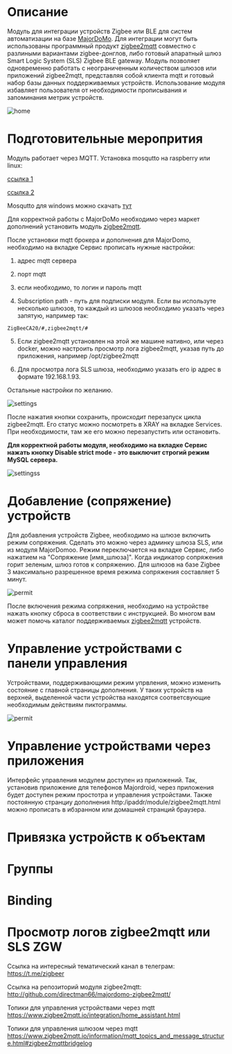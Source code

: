 # Описание 

Модуль для интеграции устройств Zigbee или BLE для систем автоматизации на базе   [MajorDoMo](https://mjdm.ru/). Для интеграции могут быть использованы программный  продукт  [zigbee2mqtt](https://www.zigbee2mqtt.io) совместно с разлиными вариантами zigbee-донглов, либо  готовый апаратный  шлюз Smart Logic System (SLS) Zigbee BLE gateway. Модуль  позволяет одновременно работать с неограниченным количеством шлюзов или приложений zigbee2mqtt, представляя собой  клиента mqtt и  готовый набор базы данных  поддерживаемых устройств. Использование модуля избавляет пользователя от необходимости прописывания и запоминания  метрик устройств. 

![home](/img/home.png)


# Подготовительные меропрития

Модуль работает через MQTT. 
Установка mosqutto на raspberry или linux:

[ссылка 1](https://robot-on.ru/articles/ystanovka-mqtt-brokera-mosquitto-raspberry-orange-pi)

[ссылка 2](https://smartideal.net/ustanovka-i-zapusk-mqtt-brokera-mosquitto/)

Mosqutto для windows можно скачать [тут](https://mosquitto.org/download/)


Для корректной работы с MajorDoMo необходимо через маркет дополнений установить  модуль [zigbee2mqtt](https://connect.smartliving.ru/tasks/355.html).

После установки mqtt брокера и дополнения для MajorDomo, необходимо на вкладке Сервис прописать нужные настройки:

1) адрес mqtt сервера

2) порт mqtt

3) если необходимо, то логин и пароль mqtt

4) Subscription path - путь для подписки модуля. Если вы используте несколько шлюзов, то каждый из шлюзов необходимо указать через запятую, например так: 
```
ZigBeeCA20/#,zigbee2mqtt/#
```

5) Если zigbee2mqtt установлен на этой же машине нативно, или через docker, можно настроить просмотр лога zigbee2mqtt, указав путь до приложения, например /opt/zigbee2mqtt

6) Для просмотра лога SLS шлюза, необходимо указать его ip адрес в формате 192.168.1.93.

Остальные настройки по желанию.

![settings](/img/settings.jpg)

После нажатия кнопки сохранить, происходит перезапуск цикла zigbee2mqtt. Его статус можно посмотреть в XRAY на вкладке Services. При необходимости, там же его можно перезапустить или остановить.

**Для корректной работы модуля, необходимо на вкладке Сервис нажать кнопку Disable strict mode  - это выключит строгий режим MySQL сервера.**

![settingss](/img/settingss.png)


# Добавление (сопряжение) устройств

Для добавления устройств Zigbee, необходимо на шлюзе включить режим сопряжения. Сделать это можно через админку шлюза SLS, или из модуля MajorDomoo. Режим переключается на вкладке Сервис, либо нажатием на "Сопряжение [имя_шлюза]". Когда индикатор сопряжения горит зеленым, шлюз готов к сопряжению. Для шлюзов на базе Zigbee 3 максимально разрешенное время режима сопряжения составляет 5 минут.

![permit](/img/permit.png)


После включения режима сопряжения, необходимо на устройстве нажать кнопку сброса в соответствии с инструкцией. Во многом вам может помочь каталог поддерживаемых [zigbee2mqtt](https://www.zigbee2mqtt.io/information/supported_devices.html) устройств.


# Управление устройствами с панели управления 
Устройствами, поддерживающими режим упрвления, можно изменить состояние с главной страницы дополнения. У таких устройств на верхней, выделенной части устройства находятся соответсвующие необходимым действиям пиктограммы. 

![permit](/img/remote.png)


# Управление устройствами через приложения

Интерфейс управления модулем доступен из приложений. Так, установив приложение для телефонов Majordroid, через приложения будет доступен режим простотра и управления устройстами. Также постоянную странциу дополнения http:/ipaddr/module/zigbee2mqtt.html можно прописать в ибзранном или домашней странций  браузера.


# Привязка устройств к объектам

# Группы

# Binding

# Просмотр логов zigbee2mqtt или SLS ZGW









Ссылка на интересный тематический канал в телеграм: https://t.me/zigbeer

Ссылка на репозиторий модуля zigbee2mqtt: http://github.com/directman66/majordomo-zigbee2mqtt/

Топики для управления устройствами через mqtt   https://www.zigbee2mqtt.io/integration/home_assistant.html

Топики для управления  шлюзом через mqtt https://www.zigbee2mqtt.io/information/mqtt_topics_and_message_structure.html#zigbee2mqttbridgelog




